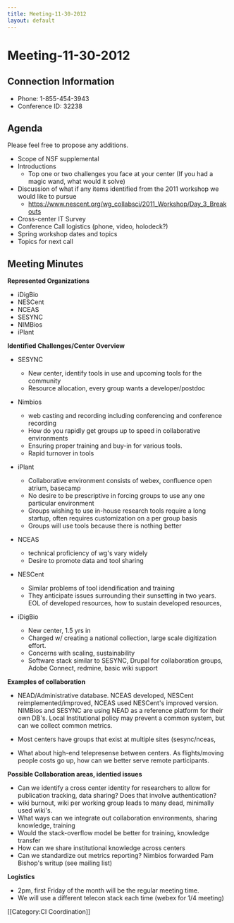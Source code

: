 ```yaml
---
title: Meeting-11-30-2012
layout: default
---
```

# Meeting-11-30-2012
## Connection Information 

* Phone: 1-855-454-3943      
* Conference ID: 32238 

## Agenda 
Please feel free to propose any additions.

* Scope of NSF supplemental
* Introductions
  * Top one or two challenges you face at your center (If you had a magic wand, what would it solve)
* Discussion of what if any items identified from the 2011 workshop we would like to pursue
  * https://www.nescent.org/wg_collabsci/2011_Workshop/Day_3_Breakouts
* Cross-center IT Survey
* Conference Call logistics (phone, video, holodeck?)
* Spring workshop dates and topics
* Topics for next call

## Meeting Minutes 
**Represented Organizations**

- iDigBio
- NESCent
- NCEAS
- SESYNC
- NIMBios
- iPlant

**Identified Challenges/Center Overview**

* SESYNC
  * New center, identify tools in use and upcoming tools for the community
  * Resource allocation, every group wants a developer/postdoc

* Nimbios
  * web casting and recording including conferencing and conference recording
  * How do you rapidly get groups up to speed in collaborative environments
  * Ensuring proper training and buy-in for various tools.
  * Rapid turnover in tools

* iPlant
  * Collaborative environment consists of webex, confluence open atrium, basecamp
  * No desire to be prescriptive in forcing groups to use any one particular environment
  * Groups wishing to use in-house research tools require a long startup, often requires customization on a per group basis
  * Groups will use tools because there is nothing better

* NCEAS
  * technical proficiency of wg's vary widely
  * Desire to promote data and tool sharing

* NESCent
  * Similar problems of tool idendification and training
  * They anticipate issues surrounding their sunsetting in two years. EOL of developed resources, how to sustain developed resources, 

* iDigBio
  * New center, 1.5 yrs in
  * Charged w/ creating a national collection, large scale digitization effort.
  * Concerns with scaling, sustainability
  * Software stack similar to SESYNC, Drupal for collaboration groups, Adobe Connect, redmine, basic wiki support

**Examples of collaboration**

* NEAD/Administrative database. NCEAS developed, NESCent reimplemented/improved, NCEAS used NESCent's improved version. NIMBios and SESYNC are using NEAD as a reference platform for their own DB's. Local Institutional policy may prevent a common system, but can we collect common metrics.

* Most centers have groups that exist at multiple sites (sesync/nceas, 

* What about high-end telepresense between centers. As flights/moving people costs go up, how can we better serve remote participants.

**Possible Collaboration areas, identied issues**

* Can we identify a cross center identity for researchers to allow for publication tracking, data sharing? Does that involve authentication?
* wiki burnout, wiki per working group leads to many dead, minimally used wiki's. 
* What ways can we integrate out collaboration environments, sharing knowledge, training
* Would the stack-overflow model be better for training, knowledge transfer
* How can we share institutional knowledge across centers
* Can we standardize out metrics reporting? Nimbios forwarded Pam Bishop's writup (see mailing list) 

**Logistics**

* 2pm, first Friday of the month will be the regular meeting time. 
* We will use a different telecon stack each time (webex for 1/4 meeting)

[[Category:CI Coordination]]
